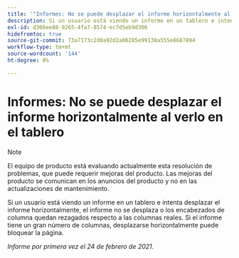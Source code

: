 ```yaml
---
title: '"Informes: No se puede desplazar el informe horizontalmente al ver en el tablero'''
description: Si un usuario está viendo un informe en un tablero e intenta desplazar el informe horizontalmente, el informe no se desplaza o los encabezados de columna quedan rezagados respecto a las columnas reales. Si el informe tiene un gran número de columnas, desplazarse horizontalmente puede bloquear la página.
exl-id: d308ee88-9265-4fa7-8574-ec7d5eb9d306
hidefromtoc: true
source-git-commit: 73a7173c2d8a92d2a06285e99138a555e8687894
workflow-type: tm+mt
source-wordcount: '144'
ht-degree: 0%

---
```


# Informes: No se puede desplazar el informe horizontalmente al verlo en el tablero

>[!NOTE]
>
>El equipo de producto está evaluando actualmente esta resolución de problemas, que puede requerir mejoras del producto. Las mejoras del producto se comunican en los anuncios del producto y no en las actualizaciones de mantenimiento.

Si un usuario está viendo un informe en un tablero e intenta desplazar el informe horizontalmente, el informe no se desplaza o los encabezados de columna quedan rezagados respecto a las columnas reales. Si el informe tiene un gran número de columnas, desplazarse horizontalmente puede bloquear la página.

_Informe por primera vez el 24 de febrero de 2021._
